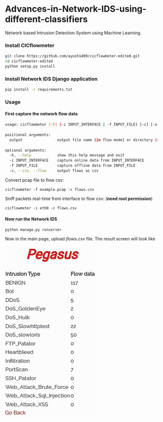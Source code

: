 # Advances-in-Network-IDS-using-different-classifiers
Network based Intrusion Detection System using Machine Learning.

### Install CICflowmeter

```sh
git clone https://github.com/ayush1409/cicflowmeter-edited.git
cd cicflowmeter-edited
python setup.py install
```

### Install Network IDS Django application

```sh
pip install -r requirements.txt
```
### Usage

#### First capture the network flow data

```sh
usage: cicflowmeter [-h] (-i INPUT_INTERFACE | -f INPUT_FILE) [-c] [-u URL_MODEL] output

positional arguments:
  output                output file name (in flow mode) or directory (in sequence mode)

optional arguments:
  -h, --help            show this help message and exit
  -i INPUT_INTERFACE    capture online data from INPUT_INTERFACE
  -f INPUT_FILE         capture offline data from INPUT_FILE
  -c, --csv, --flow     output flows as csv
```

Convert pcap file to flow csv:

```
cicflowmeter -f example.pcap -c flows.csv
```

Sniff packets real-time from interface to flow csv: (**need root permission**)

```
cicflowmeter -i eth0 -c flows.csv
```

#### Now run the Network IDS

```
python manage.py runserver
```
Now in the main page, upload $flows.csv$ file. The result screen will look like

![alt text](https://github.com/ayush1409/Advances-in-Network-IDS-using-different-classifiers/blob/main/NetworkIDS_output.jpg)
